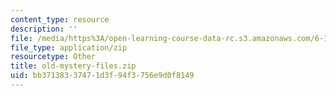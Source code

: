 ```yaml
---
content_type: resource
description: ''
file: /media/https%3A/open-learning-course-data-rc.s3.amazonaws.com/6-111-introductory-digital-systems-laboratory-fall-2002/bb37138337471d3f94f3756e9d0f8149_old-mystery-files.zip
file_type: application/zip
resourcetype: Other
title: old-mystery-files.zip
uid: bb371383-3747-1d3f-94f3-756e9d0f8149
---
```

